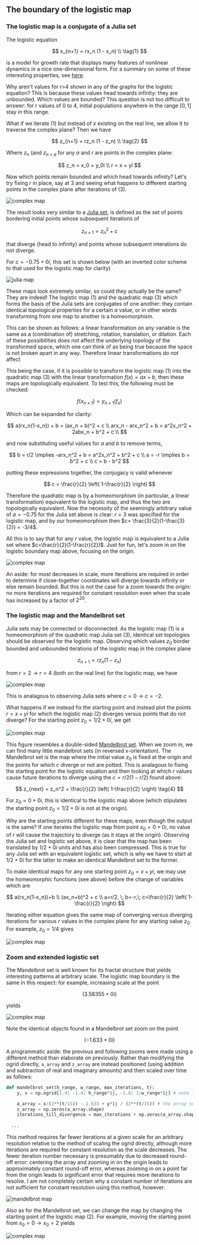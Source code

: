## The boundary of the logistic map

### The logistic map is a conjugate of a Julia set

The logistic equation

$$
x_{n+1} = rx_n (1 - x_n) \\
\tag{1}
$$

is a model for growth rate that displays many features of nonlinear dynamics in a nice one-dimensional form. For a summary on some of these interesting properties, see [here](/logistic-map.md).

Why aren't values for r>4 shown in any of the graphs for the logistic equation? This is because these values head towards infinity: they are unbounded.  Which values are bounded? This question is not too difficult to answer: for r values of 0 to 4, initial populations anywhere in the range $[0, 1]$ stay in this range.  

What if we iterate (1) but instead of $x$ existing on the real line, we allow it to traverse the complex plane? Then we have

$$
z_{n+1} = rz_n (1 - z_n) \\
\tag{2}
$$

Where $z_n$ (and $z_{n+a}$ for any $a$ and $r$ are points in the complex plane:

$$
z_n = x_0 + y_0i \\
r = x + yi
$$

Now which points remain bounded and which head towards infinity?  Let's try fixing $r$ in place, say at $3$ and seeing what happens to different starting points in the complex plane after iterations of (3).  

![complex map]({{https://blbadger.github.io}}/logistic_map/logistic_boundary_3_fixed_r.png)

The result looks very similar to a [Julia set](/julia-sets.md), is defined as the set of points bordering initial points whose subsequent iterations of 

$$
z_{n+1} = z_n^2 + c
\tag{3}
$$

that diverge (head to infinity) and points whose subsequent interations do not diverge.

For $c = -0.75 + 0i$, this set is shown below (with an inverted color scheme to that used for the logistic map for clarity)

![julia map]({{https://blbadger.github.io}}/logistic_map/julia_-0.75.png)

These maps look extremely similar, so could they actually be the same?  They are indeed!  The logistic map (1) and the quadratic map (3) which forms the basis of the Julia sets are conjugates of one another: they contain identical topological properties for a certain $a$ value, or in other words transforming from one map to another is a homeomorphism.  

This can be shown as follows: a linear transformation on any variable is the same as a (combination of) stretching, rotation, translation, or dilation.  Each of these possibilities does not affect the underlying topology of the transformed space, which one can think of as being true because the space is not broken apart in any way.  Therefore linear transformations do not affect 

This being the case, if it is possible to transform the logistic map (1) into the quadratic map (3) with the linear transformation $f(x) = ax+b$, then these maps are topologically equivalent.  To test this, the following must be checked:

$$
f(x_{n+1}) = y_{n+1}(f_x)
$$

Which can be expanded for clarity:

$$
a(rx_n(1-x_n)) + b = (ax_n + b)^2 + c \\
arx_n - arx_n^2 + b = a^2x_n^2 + 2abx_n + b^2 + c \\
$$

and now substituting useful values for $a$ and $b$ to remove terms,

$$
b = r/2 \implies -arx_n^2 + b = a^2x_n^2 + b^2 + c \\
a = -r \implies b = b^2 + c \\
c = b - b^2
$$

putting these expressions together, the conjugacy is valid whenever

$$
c = \frac{r}{2} \left( 1-\frac{r}{2} \right)
$$

Therefore the quadratic map is by a homeomorphism (in particular, a linear transformation) equivalent to the logistic map, and thus the two are topologically equivalent.  Now the necessity of the seemingly arbitrary value of $a=-0.75$ for the Julia set above is clear: $r=3$ was specified for the logistic map, and by our homeomorphism then $c= \frac{3}{2}(1-\frac{3}{2}) = -3/4$.  

All this is to say that for any $r$ value, the logistic map is equivalent to a Julia set where $c=\frac{r}{2}(1-\frac{r}{2})$. Just for fun, let's zoom in on the logistic boundary map above, focusing on the origin.

 
![complex map]({{https://blbadger.github.io}}/logistic_map/logistic_bound_fixed_r.gif)

 
An aside: for most decreases in scale, more iterations are required in order to determine if close-together coordinates will diverge towards infinity or else remain bounded.  But this is not the case for a zoom towards the origin: no more iterations are required for constant resolution even when the scale has increased by a factor of $2^{20}$.

### The logistic map and the Mandelbrot set

Julia sets may be connected or disconnected.  As the logistic map (1) is a homeomorphism of the quadratic map Julia set (3), identical set topologies should be observed for the logistic map. Observing which values $z_0$ border bounded and unbounded iterations of the logistic map in the complex plane

$$
z_{n+1} = rz_n(1-z_n)
\tag{2}
$$

from $r=2 \to r=4$ (both on the real line) for the logistic map, we have

 
![complex map]({{https://blbadger.github.io}}/logistic_map/logistic_boundary_fixed_r.gif)
 

This is analagous to observing Julia sets where $c=0 \to c=-2$.  

What happens if we instead fix the starting point and instead plot the points $r = x + yi$ for which the logistic map (2) diverges versus points that do not diverge? For the starting point $z_0 = 1/2 + 0i$, we get 

![complex map]({{https://blbadger.github.io}}/logistic_map/logistic_bound_0.5.png)

This figure resembles a double-sided [Mandelbrot set](/mandelbrot-set.md).  When we zoom in, we can find many little mandelbrot sets (in reversed x-orientation).  The Mandelbrot set is the map where the initial value $z_0$ is fixed at the origin and the points for which $c$ diverge or not are potted.  This is analagous to fixing the starting point for the logistic equation and then looking at which $r$ values cause future iterations to diverge using the $c=r/2(1-r/2)$ found above:

$$
z_{next} = z_n^2 + \frac{r}{2} \left( 1-\frac{r}{2} \right)
\tag{4}
$$

For $z_0 = 0+0i$, this is identical to the logistic map above (which stipulates the starting point $z_0 = 1/2 + 0i$ is not at the origin). 

Why are the starting points different for these maps, even though the output is the same?  If one iterates the logistic map from point $x_0 = 0+0i$, no value of $r$ will cause the trajectory to diverge (as it stays at the origin).  Observing the Julia set and logistic set above, it is clear that the map has been translated by $1/2 + 0i$ units and has also been compressed.  This is true for any Julia set with an equivalent logistic set, which is why we have to start at $1/2 + 0i$ for the latter to make an identical Mandelbrot set to the former.

To make identical maps for any one starting point $z_0 = x + yi$, we may use the homeomorphic functions (see above) before the change of variables which are

$$
a(rx_n(1-x_n))+b \\
(ax_n+b)^2 + c \\
a=r/2, \; b=-r,\; c=\frac{r}{2} \left( 1-\frac{r}{2} \right)
$$

Iterating either equation gives the same map of converging versus diverging iterations for various $r$ values in the complex plane for any starting value $z_0$.  For example, $z_0 = 1/4$ gives

![complex map]({{https://blbadger.github.io}}/logistic_map/logistic_mandelbrot.png)

### Zoom and extended logistic set

The Mandelbrot set is well known for its fractal structure that yields interesting patterns at arbitrary scale.  The logistic map boundary is the same in this respect: for example, increasing scale at the point 

$$
(3.58355 + 0i)
$$

yields

![complex map]({{https://blbadger.github.io}}/logistic_map/logistic_bound_zoom.gif)

Note the identical objects found in a Mandelbrot set zoom on the point 

$$
(-1.633 + 0i)
$$

A programmatic aside: the previous and following zooms were made using a different method than elaborate on previously.  Rather than modifying the ogrid directly, `a_array` and `z_array` are instead positioned (using addition and subtraction of real and imaginary amounts) and then scaled over time as follows:

```python
def mandelbrot_set(h_range, w_range, max_iterations, t):
	y, x = np.ogrid[1.4: -1.4: h_range*1j, -1.8: 1:w_range*1j] # note that the ogrid does not scale

	a_array = x/(2**(t/15)) - 1.633 + y*1j / (2**(t/15)) # the array scales instead
	z_array = np.zeros(a_array.shape)
	iterations_till_divergence = max_iterations + np.zeros(a_array.shape)
  
  ...
```

This method requires far fewer iterations at a given scale for an arbitrary resolution relative to the method of scaling the ogrid directly, although more iterations are required for constant resolution as the scale decreases.  The fewer iteration number necessary is presumably due to decreased round-off error: centering the array and zooming in on the origin leads to approximately constant round-off error, whereas zooming in on a point far from the origin leads to significant error that requires more iterations to resolve.  I am not completely certain why a constant number of iterations are not sufficient for constant resolution using this method, however. 

![mandelbrot map]({{https://blbadger.github.io}}/logistic_map/mandelbrot_zoom_frame.gif)


Also as for the Mandelbrot set, we can change the map by changing the starting point of the logistic map (2). For example, moving the starting point from $x_0 = 0 \to x_0 = 2$ yields

![complex map]({{https://blbadger.github.io}}/logistic_map/logistic_boundary_fixed_start.gif)
